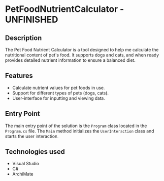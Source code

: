 # PetFoodNutrientCalculator - UNFINISHED

## Description
The Pet Food Nutrient Calculator is a tool designed to help me calculate the nutritional content of pet's food. It supports dogs and cats, and when ready provides detailed nutrient information to ensure a balanced diet.

## Features
- Calculate nutrient values for pet foods in use.
- Support for different types of pets (dogs, cats).
- User-interface for inputting and viewing data.

## Entry Point
The main entry point of the solution is the `Program` class located in the `Program.cs` file. The `Main` method initializes the `UserInteraction` class and starts the user interaction.

## Technologies used 
- Visual Studio
- C# 
- ArchiMate 
